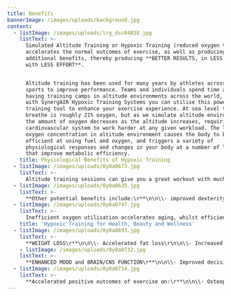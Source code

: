 ```yaml
---
title: Benefits
bannerImage: /images/uploads/background.jpg
content:
  - listImage: /images/uploads/lrg_dsc04838.jpg
    listText: >-
      Simulated Altitude Training or Hypoxic Training (reduced oxygen training)
      accelerates the normal outcomes of exercise, as well as producing many
      additional benefits, thereby producing **BETTER RESULTS, in LESS TIME,
      with LESS EFFORT**.


      Altitude training has been used for many years by athletes across many
      sports to improve performance. Teams and individuals spend time and money
      having training camps in altitude environments across the world, but now
      with SynergAIR Hypoxic Training Systems you can utilise this powerful
      training tool to enhance your exercise experience. At sea level the air we
      breathe is roughly 21% oxygen, but as we simulate altitude environments,
      the amount of oxygen decreases as the altitude increases, requiring your
      cardiovascular system to work harder at any given workload. The lower
      oxygen concentration in altitude environment causes the body to be more
      efficient at using fuel and oxygen, and triggers a variety of
      physiological responses and changes in your body at a number of levels
      that improve metabolic efficiency.
    title: Physiological Benefits of Hypoxic Training
  - listImage: /images/uploads/0y0a0673.jpg
    listText: >-
      Altitude training sessions can give you a great workout with much less stress on your body, or enhance the effectiveness of any workout you do and make your exercise more time efficient. Clients with limited exercise tolerance (e.g. can only walk) get more value from altitude training.\r\n\nAltitude training enhances and accelerates the positive outcomes of exercise on:\r\n\n\\- Fat Loss\r\n\n\\- Diabetes\r\n\n\\- Osteoporosis\r\n\n\\- Aerobic endurance and energy levels\r\n\n\\- Anaerobic fitness and lactic acid tolerance\r\n\n\\- Anaemia, due to increased red blood cells and haemoglobin\r\n\n\\- Testosterone and other blood hormone profiles\r\n\n\\- Cardiac surgery rehabilitation\r\n\n\\- Insomnia
  - listImage: /images/uploads/0y0a0635.jpg
    listText: >-
      **Other potential benefits include:\r**\n\n\\- improved dexterity, co-ordination and cognitive decision making under stress and when fatigued.\r\n\n\\- enhanced collagen production, with improvements in wound healing, beauty treatment outcomes and skin elasticity.\r\n\nAltitude training technology is currently used extensively by:\r\n\n\\- Hospitals and beauty clinics to optimise the outcome for their patients and clients.\r\n\n\\- The Australian Institute of Sport and many other world class institutes of sports\r\n\n\\- Many professional sports teams such as Collingwood, Lions, St Kilda, Crows, Suns, Storm, Titans, South Sydney, Tigers and the Bulldogs.\r\n\n\\- Elite sports people (including golfers and formula one drivers) seeking to improve co-ordination and performance under stress. Leading edge executives to enhance their performance, decision making, negotiating and cognitive abilities in stressful and demanding situations.
  - listImage: /images/uploads/0y0a0747.jpg
    listText: >-
      Inefficient oxygen utilisation accelerates aging, whilst efficient oxygen utilisation minimises the effects of aging on the body. Our bodies are in effect much like burning candles, or decaying fruit, but hypoxic training in a simulated altitude environment makes our bodies use oxygen more effectively, thereby slowing down the aging process and increasing the characteristics of youthfulness.\r\n\nHypoxic training in a simulated altitude training environment dramatically stimulates the body’s metabolism and optimises hormonal and biochemical levels, resulting in significant changes in many health, beauty and wellness parameters.\r\n\nSimulated altitude training sessions allow you to workout with much less stress on your body, but at the same enhances the effectiveness of any workout, whilst triggering a wide variety of physiological responses and changes in your body.\r\n\nClinical research and empirical evidence suggest the following potential positive outcomes of low intensity hypoxic training in a simulated altitude training environment.
    title: 'Hypoxic Training for Health, Beauty and Wellness'
  - listImage: /images/uploads/0y0a0693.jpg
    listText: >-
      **WEIGHT LOSS\r**\n\n\\- Accelerated fat loss\r\n\n\\- Increased fat burning aerobic enzymes and mitochondria\r\n\n\\- Boosts resting metabolic rate for days after your hypoxic workout\r\n\n\\- Powerful stimulant effect of the hormone EPO\r\n\n\\- Reduced appetite and increased leptin hormone levels\r\n\n\\- Improved insulin and glucose sensitivity and decreased diabetes symptoms\r\n\n\\- Increased growth hormone production (the bodies most powerful fat burning hormone)\r\n\n**BEAUTY ENHANCEMENTS\r**\n\n\\- Improved skin elasticity, tone and appearance\r\n\n\\- Reduction of skin wrinkles\r\n\n\\- Increased collagen production\r\n\n\\- Accelerated wound healing\r\n\n\\- Greater skin micro-circulation\r\n\n\\- Dramatically faster recovery from plastic surgery, with superior outcomes\r\n\n\\- Enhanced beauty treatment outcomes
    - listImage: /images/uploads/0y0a0732.jpg
    listText: >-
      **ENHANCED MOOD and BRAIN/CNS FUNCTION\r**\n\n\\- Improved decision making, cognitive function, dexterity, co-ordination and reaction time under stress and when fatigued\r\n\n\\- Increased serotonin production and serotonin receptor activation\r\n\n\\- Combats depression and anxiety\r\n\n\\- Stabilisation of emotional composure\r\n\n\\- Combats insomnia and improves sleep\r\n\n\\- Excites neural plasticity and facilitates positive re-wiring of the brain and central nervous system (CNS).\r\n\n\\- Promotes spinal cord injury rehabilitation\r\n\n\\- Endorphin production dramatically increased.\r\n\n\\- Enhanced sense of wellbeing and vitality
  - listImage: /images/uploads/0y0a0714.jpg
    listText: >-
      **Accelerated positive outcomes of exercise on:\r**\n\n\\- Osteoporosis\r\n\n\\- Hormone profiles\r\n\n\\- Cholesterol\r\n\n\\- Blood pressure\r\n\n\\- Asthma and pulmonary/lung conditions (including faster rehabilitation after giving up smoking)\r\n\n\\- Immune function\r\n\n\\- Muscle tone\r\n\n\\- Recovery from surgery (especially cardiac surgery)\r\n\n\\- Reduce side effects of chemotherapy and radiation treatments\r\n\n\\- Sexual health
---
```

